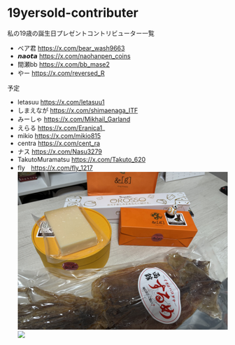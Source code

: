 # 19yersold-contributer
私の19歳の誕生日プレゼントコントリビューター一覧
* ベア君 https://x.com/bear_wash9663
* 𝙣𝙖𝙤𝙩𝙖 https://x.com/naohanpen_coins
* 間瀬bb https://x.com/bb_mase2
* やー https://x.com/reversed_R

予定

* letasuu https://x.com/letasuu1
* しまえなが https://x.com/shimaenaga_ITF
* みーしゃ https://x.com/Mikhail_Garland
* えらる https://x.com/Eranica1_
* mikio https://x.com/mikio815
* centra https://x.com/cent_ra
* ナス https://x.com/Nasu3279
* TakutoMuramatsu https://x.com/Takuto_620
* fly　https://x.com/fly_1217
![](itiran.jpg)
![](pasuta.jpg)